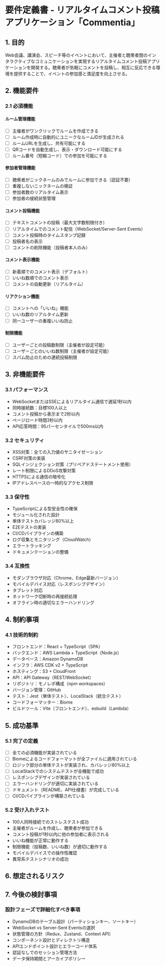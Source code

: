 # 要件定義書 - リアルタイムコメント投稿アプリケーション「Commentia」

## 1. 目的

Web会議、講演会、スピーチ等のイベントにおいて、主催者と聴衆者間のインタラクティブなコミュニケーションを実現するリアルタイムコメント投稿アプリケーションを開発する。聴衆者が気軽にコメントを投稿し、相互に反応できる環境を提供することで、イベントの参加感と満足度を向上させる。

## 2. 機能要件

### 2.1 必須機能

#### ルーム管理機能
- [ ] 主催者がワンクリックでルームを作成できる
- [ ] ルーム作成時に自動的にユニークなルームIDが生成される
- [ ] ルームURLを生成し、共有可能にする
- [ ] QRコードを自動生成し、表示・ダウンロード可能にする
- [ ] ルーム番号（短縮コード）での参加を可能にする

#### 参加者管理機能
- [ ] 聴衆者がニックネームのみでルームに参加できる（認証不要）
- [ ] 重複しないニックネームの検証
- [ ] 参加者数のリアルタイム表示
- [ ] 参加者の接続状態管理

#### コメント投稿機能
- [ ] テキストコメントの投稿（最大文字数制限付き）
- [ ] リアルタイムでのコメント配信（WebSocket/Server-Sent Events）
- [ ] コメント投稿時のタイムスタンプ記録
- [ ] 投稿者名の表示
- [ ] コメントの削除機能（投稿者本人のみ）

#### コメント表示機能
- [ ] 新着順でのコメント表示（デフォルト）
- [ ] いいね数順でのコメント表示
- [ ] コメントの自動更新（リアルタイム）

#### リアクション機能
- [ ] コメントへの「いいね」機能
- [ ] いいね数のリアルタイム更新
- [ ] 同一ユーザーの重複いいね防止

#### 制限機能
- [ ] ユーザーごとの投稿数制限（主催者が設定可能）
- [ ] ユーザーごとのいいね数制限（主催者が設定可能）
- [ ] スパム防止のための連続投稿制限

## 3. 非機能要件

### 3.1 パフォーマンス

- WebSocketまたはSSEによるリアルタイム通信で遅延1秒以内
- 同時接続数：目標100人以上
- コメント投稿から表示まで2秒以内
- ページロード時間3秒以内
- API応答時間：95パーセンタイルで500ms以内

### 3.2 セキュリティ

- XSS対策：全ての入力値のサニタイゼーション
- CSRF対策の実装
- SQLインジェクション対策（プリペアドステートメント使用）
- レート制限によるDDoS攻撃対策
- HTTPSによる通信の暗号化
- IPアドレスベースの一時的なアクセス制限

### 3.3 保守性

- TypeScriptによる型安全性の確保
- モジュール化された設計
- 単体テストカバレッジ80%以上
- E2Eテストの実装
- CI/CDパイプラインの構築
- ログ収集とモニタリング（CloudWatch）
- エラートラッキング
- ドキュメンテーションの整備

### 3.4 互換性

- モダンブラウザ対応（Chrome、Edge最新バージョン）
- モバイルデバイス対応（レスポンシブデザイン）
- タブレット対応
- ネットワーク切断時の再接続処理
- オフライン時の適切なエラーハンドリング

## 4. 制約事項

### 4.1 技術的制約

- フロントエンド：React + TypeScript（SPA）
- バックエンド：AWS Lambda + TypeScript（Node.js）
- データベース：Amazon DynamoDB
- インフラ：AWS CDK v2 + TypeScript
- ホスティング：S3 + CloudFront
- API：API Gateway（REST/WebSocket）
- リポジトリ：モノレポ構成（npm workspaces）
- バージョン管理：GitHub
- テスト：Jest（単体テスト）、LocalStack（統合テスト）
- コードフォーマッター：Biome
- ビルドツール：Vite（フロントエンド）、esbuild（Lambda）

## 5. 成功基準

### 5.1 完了の定義

- [ ] 全ての必須機能が実装されている
- [ ] Biomeによるコードフォーマットが全ファイルに適用されている
- [ ] ロジック部分の単体テストが実装され、カバレッジ80%以上
- [ ] LocalStackでのシステムテストが全機能で成功
- [ ] レスポンシブデザインが実装されている
- [ ] エラーハンドリングが適切に実装されている
- [ ] ドキュメント（README、API仕様書）が完成している
- [ ] CI/CDパイプラインが構築されている

### 5.2 受け入れテスト

- 100人同時接続でのストレステスト成功
- 主催者がルームを作成し、聴衆者が参加できる
- コメント投稿が1秒以内に他の参加者に表示される
- いいね機能が正常に動作する
- 制限機能（投稿数、いいね数）が適切に動作する
- モバイルデバイスでの操作性確認
- 異常系テストシナリオの成功

## 6. 想定されるリスク

## 7. 今後の検討事項

### 設計フェーズで詳細化すべき事項
- DynamoDBのテーブル設計（パーティションキー、ソートキー）
- WebSocket vs Server-Sent Eventsの選択
- 状態管理の方針（Redux、Zustand、Context API）
- コンポーネント設計とディレクトリ構造
- APIエンドポイント設計とエラーコード体系
- 認証なしでのセッション管理方法
- データ保持期間とアーカイブポリシー
